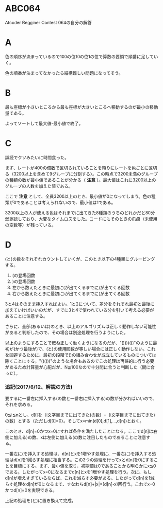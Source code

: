 # ABC064
Atcoder Begginer Contest 064の自分の解答

# A
色の順序が決まっているので100の位10の位1の位で算数の要領で順番に足していく。

色の順番が決まってなかったら結構難しい問題になってそう。

# B
最も座標が小さいところから最も座標が大きいところへ移動するのが最小の移動量である。

よってソートして最大値-最小値で終了。

# C
誤読でクソみたいに時間食った。

まず、レートが400の倍数で区切られていることを頼りにレートを色ごとに区切る（3200以上を含めて9グループに分割する）。この時点で3200未満のグループの種類の数が最小値であることが分かる（ **注意** ）。最大値はこれに3200以上のグループの人数を加えた値である。

ここで **注意** として、全員3200以上のとき、最小値が0になってしまう。色の種類が0であることは考えられないので、最小値は1である。

3200以上の人が使える色はそれまでに出てきた8種類のうちのどれかだと80分弱誤読しており、大変なタイムロスをした。コードにもそのときの爪痕（未使用の変数等）が残っている。

# D
(と)の数をそれぞれカウントしていくが、このとき以下の4種類にグルーピングする。

1. (の登場回数
2. )の登場回数
3. 左から数えたときに最初に(が出てくるまでに)が出てくる回数
4. 右から数えたときに最初に)が出てくるまでに(が出てくる回数

3と4はそのまま挿入すればよい。1と2について、差分をそれぞれ最初と最後に加えていけばいいのだが、すでに3と4で使われている分を引いて考える必要があることに注意する。

さらに、全部(あるいは)のとき、以上のアルゴリズムは正しく動作しない可能性があると判断したので、その場合は別途処理を行うようにした。

以上のようにすることで概ね正しく動くようになるのだが、"()))((()"のように最初が(かつ最後が)で、(と)の使用回数が等しい場合には正しく動作しない。これを回避するために、最初の段階で()の組み合わせが成立しているものについては除くことにする。"((()))"のような場合もあるのでこの処理は再帰的に行う必要があるため計算量が心配だが、N≦100なので十分間に合うと判断した（間に合った）。

### 追記(2017/6/12、解説の方法)

要するに一番左に挿入する(の数と一番右に挿入する)の数が分かればいいので、それを求める。

0≦i≦nとし、d[i]を｛i文字目までに出てきた(の数｝-｛i文字目までに出てきた)の数｝とする（ただしd[0]=0）。そしてx=min(d[0],d[1],...,d[n])とおく。

このとき、d[n]=0かつx=0にすれば条件を満たしたことになる。ここでd[n]は右側に加える)の数、xは左側に加える(の数に注目したものであることに注意する。

一番左に(を挿入する処理は、d[n]とxを1増やす処理に、一番右に)を挿入する処理はd[n]を1減らす処理に相当する。この2つの処理を行ってxとd[n]を0にすることを目標にする。まず、最小値を取り、初期値は0であることから明らかにx≦0である。したがってx=0になるまでd[n]とxを1増やす処理を行う。次に、もしd[n]が増えすぎているならば、これを減らす必要がある。したがってd[n]を1減らす処理をd[n]が0になるまで、すなわちd[n]+|x|=(d[n]-x)回行う。これでx=0かつd[n]=0を実現できる。

上記の処理を(と)に置き換えて完成。
